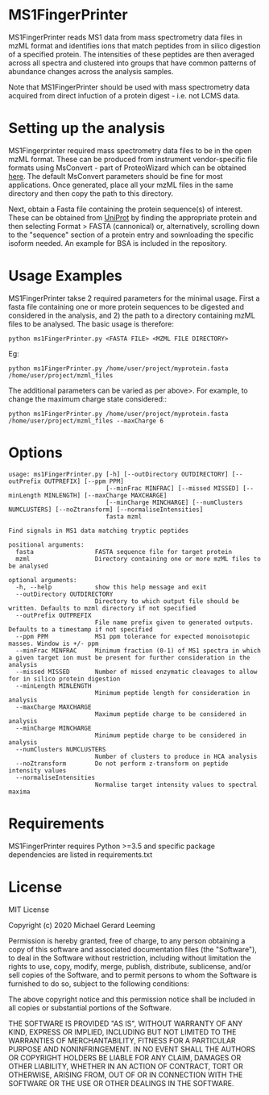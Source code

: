 # MS1FingerPrinter

MS1FingerPrinter reads MS1 data from mass spectrometry data files in mzML format and identifies ions that match peptides from in silico digestion of a specified protein. The intensities of these peptides are then averaged across all spectra and clustered into groups that have common patterns of abundance changes across the analysis samples.

Note that MS1FingerPrinter should be used with mass spectrometry data acquired from direct infuction of a protein digest - i.e. not LCMS data.

# Setting up the analysis

MS1Fingerprinter required mass spectrometry data files to be in the open mzML format. These can be produced from instrument vendor-specific file formats using MsConvert - part of ProteoWizard which can be obtained <a href="http://proteowizard.sourceforge.net/download.html">here</a>. The default MsConvert parameters should be fine for most applications. Once generated, place all your mzML files in the same directory and then copy the path to this directory.

Next, obtain a Fasta file containing the protein sequence(s) of interest. These can be obtained from <a href='https://www.uniprot.org/'>UniProt</a> by finding the appropriate protein and then selecting Format > FASTA (cannonical) or, alternatively, scrolling down to the "sequence" section of a protein entry and sownloading the specific isoform needed. An example for BSA is included in the repository.

# Usage Examples

MS1FingerPrinter takse 2 required parameters for the minimal usage. First a fasta file containing one or more protein sequences to be digested and considered in the analysis, and 2) the path to a directory containing mzML files to be analysed. The basic usage is therefore:

    python ms1FingerPrinter.py <FASTA FILE> <MZML FILE DIRECTORY>

Eg:

    python ms1FingerPrinter.py /home/user/project/myprotein.fasta /home/user/project/mzml_files

The additional parameters can be varied as per above>. For example, to change the maximum charge state considered::

    python ms1FingerPrinter.py /home/user/project/myprotein.fasta /home/user/project/mzml_files --maxCharge 6


# Options
    usage: ms1FingerPrinter.py [-h] [--outDirectory OUTDIRECTORY] [--outPrefix OUTPREFIX] [--ppm PPM] 
                               [--minFrac MINFRAC] [--missed MISSED] [--minLength MINLENGTH] [--maxCharge MAXCHARGE]
                               [--minCharge MINCHARGE] [--numClusters NUMCLUSTERS] [--noZtransform] [--normaliseIntensities]
                               fasta mzml

    Find signals in MS1 data matching tryptic peptides

    positional arguments:
      fasta                 FASTA sequence file for target protein
      mzml                  Directory containing one or more mzML files to be analysed

    optional arguments:
      -h, --help            show this help message and exit
      --outDirectory OUTDIRECTORY
                            Directory to which output file should be written. Defaults to mzml directory if not specified
      --outPrefix OUTPREFIX
                            File name prefix given to generated outputs. Defaults to a timestamp if not specified
      --ppm PPM             MS1 ppm tolerance for expected monoisotopic masses. Window is +/- ppm
      --minFrac MINFRAC     Minimum fraction (0-1) of MS1 spectra in which a given target ion must be present for further consideration in the analysis
      --missed MISSED       Number of missed enzymatic cleavages to allow for in silico protein digestion
      --minLength MINLENGTH
                            Minimum peptide length for consideration in analysis
      --maxCharge MAXCHARGE
                            Maximum peptide charge to be considered in analysis
      --minCharge MINCHARGE
                            Minimum peptide charge to be considered in analysis
      --numClusters NUMCLUSTERS
                            Number of clusters to produce in HCA analysis
      --noZtransform        Do not perform z-transform on peptide intensity values
      --normaliseIntensities
                            Normalise target intensity values to spectral maxima



# Requirements

MS1FingerPrinter requires Python >=3.5 and specific package dependencies are listed in requirements.txt

# License

MIT License

Copyright (c) 2020 Michael Gerard Leeming

Permission is hereby granted, free of charge, to any person obtaining a copy
of this software and associated documentation files (the "Software"), to deal
in the Software without restriction, including without limitation the rights
to use, copy, modify, merge, publish, distribute, sublicense, and/or sell
copies of the Software, and to permit persons to whom the Software is
furnished to do so, subject to the following conditions:

The above copyright notice and this permission notice shall be included in all
copies or substantial portions of the Software.

THE SOFTWARE IS PROVIDED "AS IS", WITHOUT WARRANTY OF ANY KIND, EXPRESS OR
IMPLIED, INCLUDING BUT NOT LIMITED TO THE WARRANTIES OF MERCHANTABILITY,
FITNESS FOR A PARTICULAR PURPOSE AND NONINFRINGEMENT. IN NO EVENT SHALL THE
AUTHORS OR COPYRIGHT HOLDERS BE LIABLE FOR ANY CLAIM, DAMAGES OR OTHER
LIABILITY, WHETHER IN AN ACTION OF CONTRACT, TORT OR OTHERWISE, ARISING FROM,
OUT OF OR IN CONNECTION WITH THE SOFTWARE OR THE USE OR OTHER DEALINGS IN THE
SOFTWARE.
